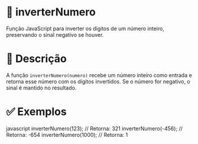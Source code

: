 # 🔄 inverterNumero

Função JavaScript para inverter os dígitos de um número inteiro, preservando o sinal negativo se houver.

# 📌 Descrição

A função `inverterNumero(numero)` recebe um número inteiro como entrada e retorna esse número com os dígitos invertidos. 
Se o número for negativo, o sinal é mantido no resultado.

# ✅ Exemplos
javascript
inverterNumero(123);     // Retorna: 321
inverterNumero(-456);    // Retorna: -654
inverterNumero(1000);    // Retorna: 1
